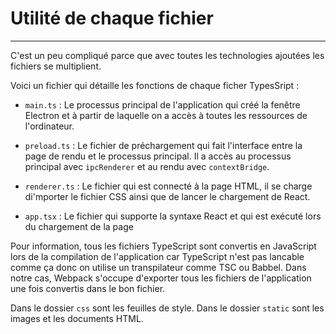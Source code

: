# Utilité de chaque fichier

---

C'est un peu compliqué parce que avec toutes les technologies ajoutées les fichiers se multiplient.

Voici un fichier qui détaille les fonctions de chaque ficher TypesSript :

- `main.ts` : Le processus principal de l'application qui créé la fenêtre Electron et à partir de laquelle on a accès à toutes les ressources de l'ordinateur.


- `preload.ts` : Le fichier de préchargement qui fait l'interface entre la page de rendu et le processus principal. Il a accès au processus principal avec `ipcRenderer` et au rendu avec `contextBridge`.


- `renderer.ts` : Le fichier qui est connecté à la page HTML, il se charge di'mporter le fichier CSS ainsi que de lancer le chargement de React.


- `app.tsx` : Le fichier qui supporte la syntaxe React et qui est exécuté lors du chargement de la page


Pour information, tous les fichiers TypeScript sont convertis en JavaScript lors de la compilation de l'application car TypeScript n'est pas lancable comme ça donc on utilise un transpilateur comme TSC ou Babbel. Dans notre cas, Webpack s'occupe d'exporter tous les fichiers de l'application une fois convertis dans le bon fichier.

Dans le dossier `css` sont les feuilles de style.
Dans le dossier `static` sont les images et les documents HTML.